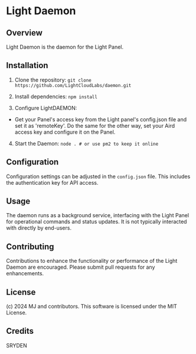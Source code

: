 # Light Daemon 

## Overview
Light Daemon is the daemon for the Light Panel.

## Installation
1. Clone the repository:
`git clone https://github.com/LightCloudLabs/daemon.git`

2. Install dependencies:
`npm install`

3. Configure LightDAEMON:
- Get your Panel's access key from the Light panel's config.json file and set it as 'remoteKey'. Do the same for the other way, set your Aird access key and configure it on the Panel.

4. Start the Daemon:
`node . # or use pm2 to keep it online`

## Configuration
Configuration settings can be adjusted in the `config.json` file. This includes the authentication key for API access.

## Usage
The daemon runs as a background service, interfacing with the Light Panel for operational commands and status updates. It is not typically interacted with directly by end-users.

## Contributing
Contributions to enhance the functionality or performance of the Light Daemon are encouraged. Please submit pull requests for any enhancements.

## License
(c) 2024 MJ and contributors. This software is licensed under the MIT License.


## Credits
SRYDEN
